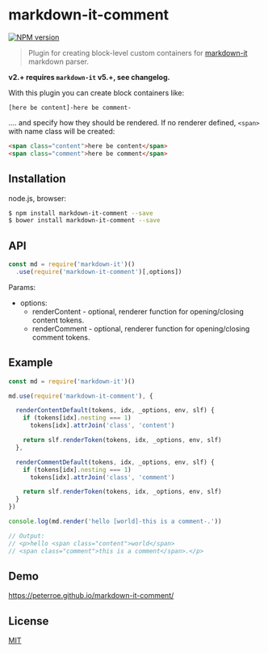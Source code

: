 # markdown-it-comment

[![NPM version](https://img.shields.io/npm/v/markdown-it-comment.svg?style=flat)](https://www.npmjs.org/package/markdown-it-comment)


> Plugin for creating block-level custom containers for [markdown-it](https://github.com/markdown-it/markdown-it) markdown parser.

__v2.+ requires `markdown-it` v5.+, see changelog.__

With this plugin you can create block containers like:

```
[here be content]-here be comment-
```

.... and specify how they should be rendered. If no renderer defined, `<span>` with name class will be created:

```html
<span class="content">here be content</span>
<span class="comment">here be comment</span>
```

## Installation

node.js, browser:

```bash
$ npm install markdown-it-comment --save
$ bower install markdown-it-comment --save
```


## API

```js
const md = require('markdown-it')()
  .use(require('markdown-it-comment')[,options])
```

Params:

* options:
  * renderContent - optional, renderer function for opening/closing content tokens.
  * renderComment - optional, renderer function for opening/closing comment tokens.

## Example

```js
const md = require('markdown-it')()

md.use(require('markdown-it-comment'), {

  renderContentDefault(tokens, idx, _options, env, slf) {
    if (tokens[idx].nesting === 1)
      tokens[idx].attrJoin('class', 'content')

    return slf.renderToken(tokens, idx, _options, env, slf)
  },

  renderCommentDefault(tokens, idx, _options, env, slf) {
    if (tokens[idx].nesting === 1)
      tokens[idx].attrJoin('class', 'comment')

    return slf.renderToken(tokens, idx, _options, env, slf)
  }
})

console.log(md.render('hello [world]-this is a comment-.'))

// Output:
// <p>hello <span class="content">world</span>
// <span class="comment">this is a comment</span>.</p>

```

## Demo

https://peterroe.github.io/markdown-it-comment/

## License

[MIT](https://github.com/markdown-it/markdown-it-comment/blob/master/LICENSE)